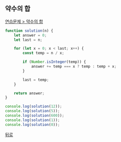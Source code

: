 ## 약수의 합

[연습문제 > 약수의 합](https://programmers.co.kr/learn/courses/30/lessons/12928)

``` js
function solution(n) {
    let answer = 0;
    let last = n;

    for (let x = 0; x < last; x++) {
        const temp = n / x;

        if (Number.isInteger(temp)) {
            answer += temp === x ? temp : temp + x;
        }

        last = temp;
    }

    return answer;
}

console.log(solution(12));
console.log(solution(5));
console.log(solution(600));
console.log(solution(1));
console.log(solution(0));
```

[뒤로](https://github.com/SeongYongLee/TIL/tree/main/AlgorithmProgrammers)